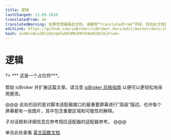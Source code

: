 ```yaml
---
title: 逻辑
lastChanged: 13.09.2018
translatedFrom: de
translatedWarning: 如果您想编辑此文档，请删除“translatedFrom”字段，否则此文档将再次自动翻译
editLink: https://github.com/ioBroker/ioBroker.docs/edit/master/docs/zh-cn/logic/README.md
hash: en4Q+oQcaZAtaUbJq6fwE6UMbIHK5h8e0COUJmjF+w4=
---
```

# 逻辑
?> *** 这是一个占位符***。<br><br>帮助 ioBroker 并扩展这篇文章。请注意 [ioBroker 风格指南](community/styleguidedoc) 以便可以更轻松地采用更改。

@@@ 此处的目的是对脚本适配器接口的最重要屏幕进行“高级”描述。也许每个屏幕都有一张图片，其中包含重要区域和可能性的解释。

子对话框和详细信息应参考相应适配器的适配器参考。
@@@

单击此处查看 [英文函数文档](https://github.com/ioBroker/ioBroker.javascript/blob/master/docs/en/javascript.md)